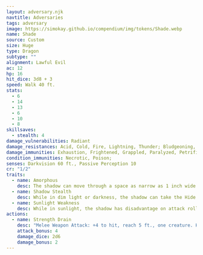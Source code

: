 ```yaml
---
layout: adversary.njk
navtitle: Adversaries
tags: adversary
image: https://simokay.github.io/compendium/img/tokens/Shade.webp
name: Shade
source: Custom
size: Huge
type: Dragon
subtype: ""
alignment: Lawful Evil
ac: 12
hp: 16
hit_dice: 3d8 + 3
speed: Walk 40 ft.
stats:
  - 6
  - 14
  - 13
  - 6
  - 10
  - 8
skillsaves:
  - stealth: 4
damage_vulnerabilities: Radiant
damage_resistances: Acid, Cold, Fire, Lightning, Thunder; Bludgeoning, Piercing, and Slashing from nonmagical attacks
damage_immunities: Exhaustion, Frightened, Grappled, Paralyzed, Petrified, Poisoned, Prone, Restrained
condition_immunities: Necrotic, Poison; 
senses: Darkvision 60 ft., Passive Perception 10
cr: "1/2"
traits:
  - name: Amorphous
    desc: The shadow can move through a space as narrow as 1 inch wide without squeezing.
  - name: Shadow Stealth
    desc: While in dim light or darkness, the shadow can take the Hide action as a bonus action. Its stealth bonus is also improved to +6.
  - name: Sunlight Weakness
    desc: While in sunlight, the shadow has disadvantage on attack rolls, ability checks, and saving throws.
actions:
  - name: Strength Drain
    desc: "Melee Weapon Attack: +4 to hit, reach 5 ft., one creature. Hit: 9 (2d6 + 2) necrotic damage, and the target's Strength score is reduced by 1d4. The target dies if this reduces its Strength to 0. Otherwise, the reduction lasts until the target finishes a short or long rest.\n\nIf a non-evil humanoid dies from this attack, a new shadow rises from the corpse 1d4 hours later."
    attack_bonus: 4
    damage_dice: 2d6
    damage_bonus: 2
---
```

